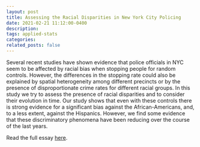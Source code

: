 ```yaml
---
layout: post
title: Assessing the Racial Disparities in New York City Policing
date: 2021-02-21 11:12:00-0400
description:
tags: applied-stats
categories:
related_posts: false
---
```


Several recent studies have shown evidence that police officials in NYC seem to be affected by racial bias when stopping people for random controls. However, the differences in the stopping rate could also be explained by spatial heterogeneity among different precincts or by the presence of disproportionate crime rates for different racial groups. In this study we try to assess the presence of racial disparities and to consider their evolution in time. Our study shows that even with these controls there is strong evidence for a significant bias against the African-Americans, and, to a less extent, against the Hispanics. However, we find some evidence that these discriminatory phenomena have been reducing over the course of the last years.

Read the full essay [here](/assets/pdf/policing.pdf).